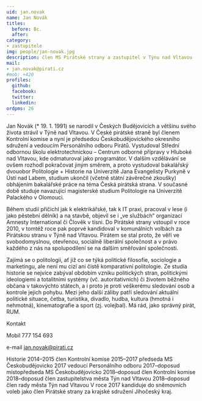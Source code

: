 ```yaml
---
uid: jan.novak
name: Jan Novák
titles:
  before: Bc.
  after:
category:
- zastupitele
img: people/jan-novak.jpg
description: člen MS Pirátské strany a zastupitel v Týnu nad Vltavou
mail:
- jan.novak@pirati.cz
#mob: +420
profiles:
  github:
  facebook:				
  twitter:
  linkedin:
ordpms: 26 
---
```


Jan Novák (* 19. 1. 1991) se narodil v Českých Budějovicích a většinu svého života strávil v Týně nad Vltavou. V České pirátské straně byl členem Kontrolní komise a nyní je předsedou Českobudějovického okresního sdružení a vedoucím Personálního odboru Pirátů. Vystudoval Střední odbornou školu elektrotechnickou – Centrum odborné přípravy v Hluboké nad Vltavou, kde odmaturoval jako programátor. V dalším vzdělávání se ovšem rozhodl pokračovat jiným směrem, a proto vystudoval bakalářský dvouobor Politologie + Historie na Univerzitě Jana Evangelisty Purkyně v Ústí nad Labem, studium ukončil (včetně státní závěrečné zkoušky) obhájením bakalářské práce na téma Česká pirátská strana. V současné době studuje navazující magisterské studium Politologie na Univerzitě Palackého v Olomouci.

Během studií přičichl jak k elektrikářské, tak k IT praxi, pracoval v lese (i jako pěstební dělník) a na stavbě, objevil se i „ve službách“ organizací Amnesty International či Člověk v tísni. Do Pirátské strany vstoupil v roce 2010, v tomtéž roce pak poprvé kandidoval v komunálních volbách za Pirátskou stranu v Týně nad Vltavou. Pirátem se stal proto, že věří ve svobodomyslnou, otevřenou, sociálně liberální společnost a v právo každého z nás na spolupodílení se na dalším směřování společnosti.

Zajímá se o politologii, ať již co se týká politické filosofie, sociologie a marketingu, ale není mu cizí ani čistě komparativní politologie. Ze studia historie se nejvíce zabýval obdobím vzniku politických stran, politickými ideologiemi a totalitními systémy (vč. autoritativních) či životem běžného občana v takovýchto státech, a i proto je proti veškerému sledování osob a kontrole jejich pohybu. Mezi jeho další záliby patří sledování aktuální politické situace, četba, turistika, divadlo, hudba, kultura (hmotná i nehmotná), kinematografie a sport (zj. volejbal). Má rád, jako správný pirát, RUM.

Kontakt

Mobil 777 154 693

e-mail jan.novak@pirati.cz

Historie
2014–2015 člen Kontrolní komise
2015–2017 předseda MS Českobudějovicko
2017 vedoucí Personálního odboru
2017–doposud místopředseda MS Českobudějovicko
2018–doposud člen Kontrolní komise
2018–doposud člen zastupitelstva města Týn nad Vltavou
2018–doposud člen rady města Týn nad Vltavou
V roce 2017 kandiduje do sněmovních voleb jako člen Pirátské strany za krajské sdružení Jihočeský kraj.